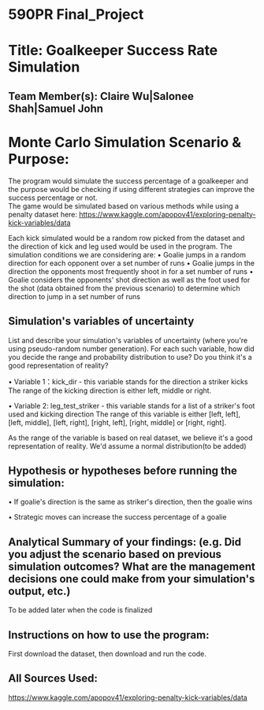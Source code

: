 # 590PR Final_Project

# Title: Goalkeeper Success Rate Simulation

## Team Member(s): Claire Wu|Salonee Shah|Samuel John

# Monte Carlo Simulation Scenario & Purpose:
The program would simulate the success percentage of a goalkeeper and the purpose would be checking if using different strategies can improve the success percentage or not.  
The game would be simulated based on various methods while using a penalty dataset here: https://www.kaggle.com/apopov41/exploring-penalty-kick-variables/data

Each kick simulated would be a random row picked from the dataset and the direction of kick and leg used would be used in the program. The simulation conditions we are considering are: 
•	Goalie jumps in a random direction for each opponent over a set number of runs 
•	Goalie jumps in the direction the opponents most frequently shoot in for a set number of runs 
•	Goalie considers the opponents' shot direction as well as the foot used for the shot (data obtained from the previous scenario) to determine which direction to jump in a set number of runs

## Simulation's variables of uncertainty
List and describe your simulation's variables of uncertainty (where you're using pseudo-random number generation). For each such variable, how did you decide the range and probability distribution to use?  Do you think it's a good representation of reality?

• Variable 1：kick_dir - this variable stands for the direction a striker kicks
The range of the kicking direction is either left, middle or right. 


• Variable 2: leg_test_striker - this variable stands for a list of a striker's foot used and kicking direction
The range of this variable is either [left, left], [left, middle], [left, right], [right, left], [right, middle] or [right, right].

As the range of the variable is based on real dataset, we believe it's a good representation of reality. We'd assume a normal distribution(to be added)

## Hypothesis or hypotheses before running the simulation:
• If goalie's direction is the same as striker's direction, then the goalie wins

• Strategic moves can increase the success percentage of a goalie

## Analytical Summary of your findings: (e.g. Did you adjust the scenario based on previous simulation outcomes?  What are the management decisions one could make from your simulation's output, etc.)
To be added later when the code is finalized

## Instructions on how to use the program:
First download the dataset, then download and run the code.

## All Sources Used:
https://www.kaggle.com/apopov41/exploring-penalty-kick-variables/data
